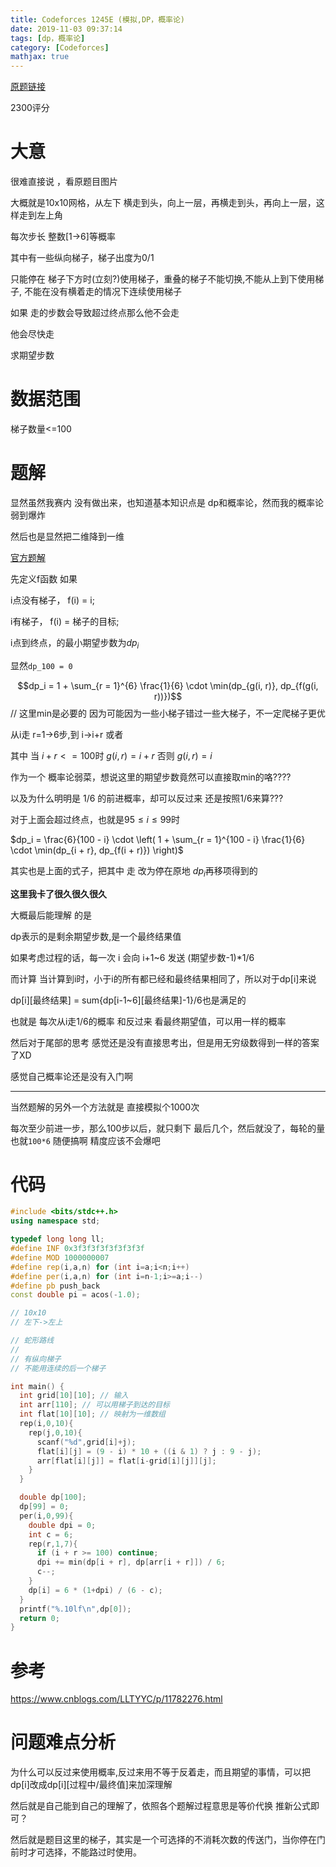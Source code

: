 ```yaml
---
title: Codeforces 1245E (模拟,DP，概率论)
date: 2019-11-03 09:37:14
tags: [dp，概率论]
category: [Codeforces]
mathjax: true
---
```


[原题链接](https://codeforces.com/contest/1245/problem/E)

2300评分

# 大意

很难直接说 ，看原题目图片

大概就是10x10网格，从左下 横走到头，向上一层，再横走到头，再向上一层，这样走到左上角

每次步长 整数[1->6]等概率

其中有一些纵向梯子，梯子出度为0/1

只能停在 梯子下方时(立刻?)使用梯子，重叠的梯子不能切换,不能从上到下使用梯子, 不能在没有横着走的情况下连续使用梯子

如果 走的步数会导致超过终点那么他不会走

他会尽快走

求期望步数

# 数据范围

梯子数量<=100

# 题解

显然虽然我赛内 没有做出来，也知道基本知识点是 dp和概率论，然而我的概率论弱到爆炸

然后也是显然把二维降到一维

[官方题解](https://codeforces.com/blog/entry/71080)

先定义f函数 如果

i点没有梯子， f(i) = i;

i有梯子， f(i) = 梯子的目标;

i点到终点，的最小期望步数为$dp_i$

显然`dp_100 = 0`

$$dp_i = 1 + \sum_{r = 1}^{6} \frac{1}{6} \cdot \min(dp_{g(i, r)}, dp_{f(g(i, r))})$$ // 这里min是必要的 因为可能因为一些小梯子错过一些大梯子，不一定爬梯子更优

从i走 r=1->6步,到 i->i+r 或者

其中 当 $i+r<=100$时 $g(i, r) = i + r$ 否则 $g(i,r)=i$

作为一个 概率论弱菜，想说这里的期望步数竟然可以直接取min的咯????

以及为什么明明是 1/6 的前进概率，却可以反过来 还是按照1/6来算???

对于上面会超过终点，也就是$95 \leq i \leq 99$时

$dp_i = \frac{6}{100 - i} \cdot \left( 1 + \sum_{r = 1}^{100 - i} \frac{1}{6} \cdot \min(dp_{i + r}, dp_{f(i + r)}) \right)$

其实也是上面的式子，把其中 走 改为停在原地 $dp_i$再移项得到的

**这里我卡了很久很久很久**

大概最后能理解 的是

dp表示的是剩余期望步数,是一个最终结果值

如果考虑过程的话，每一次 i 会向 i+1~6 发送 (期望步数-1)*1/6

而计算 当计算到i时，小于i的所有都已经和最终结果相同了，所以对于dp[i]来说

dp[i][最终结果] = sum{dp[i-1~6][最终结果]-1}/6也是满足的

也就是 每次从i走1/6的概率 和反过来 看最终期望值，可以用一样的概率

然后对于尾部的思考 感觉还是没有直接思考出，但是用无穷级数得到一样的答案了XD

感觉自己概率论还是没有入门啊

---

当然题解的另外一个方法就是 直接模拟个1000次

每次至少前进一步，那么100步以后，就只剩下 最后几个，然后就没了，每轮的量也就`100*6` 随便搞啊 精度应该不会爆吧

# 代码

```cpp
#include <bits/stdc++.h>
using namespace std;

typedef long long ll;
#define INF 0x3f3f3f3f3f3f3f3f
#define MOD 1000000007
#define rep(i,a,n) for (int i=a;i<n;i++)
#define per(i,a,n) for (int i=n-1;i>=a;i--)
#define pb push_back
const double pi = acos(-1.0);

// 10x10
// 左下->左上

// 蛇形路线
//
// 有纵向梯子
// 不能用连续的后一个梯子

int main() {
  int grid[10][10]; // 输入
  int arr[110]; // 可以用梯子到达的目标
  int flat[10][10]; // 映射为一维数组
  rep(i,0,10){
    rep(j,0,10){
      scanf("%d",grid[i]+j);
      flat[i][j] = (9 - i) * 10 + ((i & 1) ? j : 9 - j);
      arr[flat[i][j]] = flat[i-grid[i][j]][j];
    }
  }

  double dp[100];
  dp[99] = 0;
  per(i,0,99){
    double dpi = 0;
    int c = 6;
    rep(r,1,7){
      if (i + r >= 100) continue;
      dpi += min(dp[i + r], dp[arr[i + r]]) / 6;
      c--;
    }
    dp[i] = 6 * (1+dpi) / (6 - c);
  }
  printf("%.10lf\n",dp[0]);
  return 0;
}
```

# 参考

https://www.cnblogs.com/LLTYYC/p/11782276.html

# 问题难点分析

为什么可以反过来使用概率,反过来用不等于反着走，而且期望的事情，可以把dp[i]改成dp[i][过程中/最终值]来加深理解

然后就是自己能到自己的理解了，依照各个题解过程意思是等价代换 推新公式即可？

然后就是题目这里的梯子，其实是一个可选择的不消耗次数的传送门，当你停在门前时才可选择，不能路过时使用。

